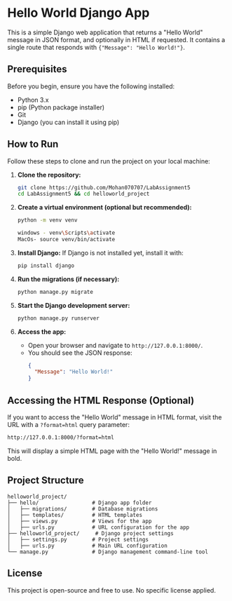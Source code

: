 
# Hello World Django App

This is a simple Django web application that returns a "Hello World" message in JSON format, and optionally in HTML if requested. It contains a single route that responds with `{"Message": "Hello World!"}`.

## Prerequisites

Before you begin, ensure you have the following installed:

- Python 3.x
- pip (Python package installer)
- Git
- Django (you can install it using pip)

## How to Run

Follow these steps to clone and run the project on your local machine:

1. **Clone the repository:**
   ```bash
   git clone https://github.com/Mohan070707/LabAssignment5
   cd LabAssignment5 && cd helloworld_project
   ```

2. **Create a virtual environment (optional but recommended):**
   ```bash
   python -m venv venv

   windows - venv\Scripts\activate
   MacOs- source venv/bin/activate  
   ```

3. **Install Django:**
   If Django is not installed yet, install it with:
   ```bash
   pip install django
   ```

4. **Run the migrations (if necessary):**
   ```bash
   python manage.py migrate
   ```

5. **Start the Django development server:**
   ```bash
   python manage.py runserver
   ```

6. **Access the app:**
   - Open your browser and navigate to `http://127.0.0.1:8000/`.
   - You should see the JSON response: 
     ```json
     {
       "Message": "Hello World!"
     }
     ```

## Accessing the HTML Response (Optional)

If you want to access the "Hello World" message in HTML format, visit the URL with a `?format=html` query parameter:

```bash
http://127.0.0.1:8000/?format=html
```

This will display a simple HTML page with the "Hello World!" message in bold.

## Project Structure

```plaintext
helloworld_project/
├── hello/                 # Django app folder
│   ├── migrations/        # Database migrations
│   ├── templates/         # HTML templates
│   ├── views.py           # Views for the app
│   ├── urls.py            # URL configuration for the app
├── helloworld_project/     # Django project settings
│   ├── settings.py        # Project settings
│   ├── urls.py            # Main URL configuration
└── manage.py              # Django management command-line tool
```

## License

This project is open-source and free to use. No specific license applied.
